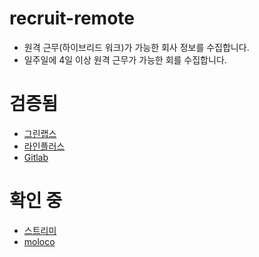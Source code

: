 # recruit-remote
- 원격 근무(하이브리드 워크)가 가능한 회사 정보를 수집합니다.
- 일주일에 4일 이상 원격 근무가 가능한 회를 수집합니다.

# 검증됨
- [그린랩스](https://greenlabs.co.kr/%ec%b1%84%ec%9a%a9%ec%a0%95%eb%b3%b4/%ea%b0%9c%eb%b0%9c%ec%b1%84%ec%9a%a9/)
- [라인플러스](https://careers.linecorp.com/jobs?ca=Engineering&ci=Seoul,Bundang&co=East%20Asia)
- [Gitlab](https://about.gitlab.com/jobs/)

# 확인 중
- [스트리미](https://github.com/gopax/Recruit)
- [moloco](https://boards.greenhouse.io/moloco?hsCtaTracking=5b587327-c4fb-4b4b-ab38-88bbf4e51fc5%7C95c534cc-45ae-4e00-9435-02ec7ebeede6)